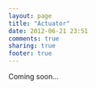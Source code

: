 ```yaml
---
layout: page
title: "Actuator"
date: 2012-06-21 23:51
comments: true
sharing: true
footer: true
---
```


Coming soon... 
